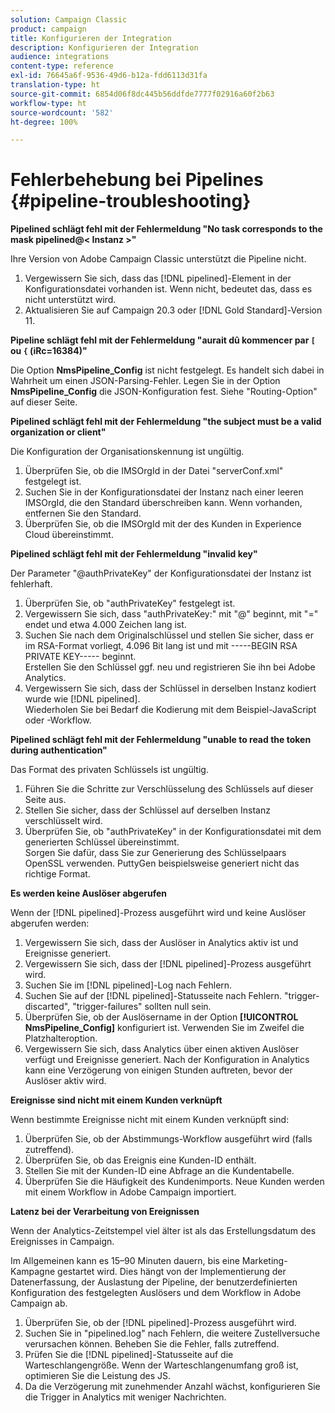 ```yaml
---
solution: Campaign Classic
product: campaign
title: Konfigurieren der Integration
description: Konfigurieren der Integration
audience: integrations
content-type: reference
exl-id: 76645a6f-9536-49d6-b12a-fdd6113d31fa
translation-type: ht
source-git-commit: 6854d06f8dc445b56ddfde7777f02916a60f2b63
workflow-type: ht
source-wordcount: '582'
ht-degree: 100%

---
```


# Fehlerbehebung bei Pipelines {#pipeline-troubleshooting}

**Pipelined schlägt fehl mit der Fehlermeldung &quot;No task corresponds to the mask pipelined@&lt; Instanz >&quot;**

Ihre Version von Adobe Campaign Classic unterstützt die Pipeline nicht.

1. Vergewissern Sie sich, dass das [!DNL pipelined]-Element in der Konfigurationsdatei vorhanden ist. Wenn nicht, bedeutet das, dass es nicht unterstützt wird.
1. Aktualisieren Sie auf Campaign 20.3 oder [!DNL Gold Standard]-Version 11.

**Pipeline schlägt fehl mit der Fehlermeldung &quot;aurait dû kommencer par `[` ou `{` (iRc=16384)&quot;**

Die Option **NmsPipeline_Config** ist nicht festgelegt. Es handelt sich dabei in Wahrheit um einen JSON-Parsing-Fehler.
Legen Sie in der Option **NmsPipeline_Config** die JSON-Konfiguration fest. Siehe &quot;Routing-Option&quot; auf dieser Seite.

**Pipelined schlägt fehl mit der Fehlermeldung &quot;the subject must be a valid organization or client&quot;**

Die Konfiguration der Organisationskennung ist ungültig.

1. Überprüfen Sie, ob die IMSOrgId in der Datei &quot;serverConf.xml&quot; festgelegt ist.
1. Suchen Sie in der Konfigurationsdatei der Instanz nach einer leeren IMSOrgId, die den Standard überschreiben kann. Wenn vorhanden, entfernen Sie den Standard.
1. Überprüfen Sie, ob die IMSOrgId mit der des Kunden in Experience Cloud übereinstimmt.

**Pipelined schlägt fehl mit der Fehlermeldung &quot;invalid key&quot;**

Der Parameter &quot;@authPrivateKey&quot; der Konfigurationsdatei der Instanz ist fehlerhaft.

1. Überprüfen Sie, ob &quot;authPrivateKey&quot; festgelegt ist.
1. Vergewissern Sie sich, dass &quot;authPrivateKey:&quot; mit &quot;@&quot; beginnt, mit &quot;=&quot; endet und etwa 4.000 Zeichen lang ist.
1. Suchen Sie nach dem Originalschlüssel und stellen Sie sicher, dass er im RSA-Format vorliegt, 4.096 Bit lang ist und mit -----BEGIN RSA PRIVATE KEY----- beginnt.
   <br> Erstellen Sie den Schlüssel ggf. neu und registrieren Sie ihn bei Adobe Analytics.
1. Vergewissern Sie sich, dass der Schlüssel in derselben Instanz kodiert wurde wie [!DNL pipelined]. <br>Wiederholen Sie bei Bedarf die Kodierung mit dem Beispiel-JavaScript oder -Workflow.

**Pipelined schlägt fehl mit der Fehlermeldung &quot;unable to read the token during authentication&quot;**

Das Format des privaten Schlüssels ist ungültig.

1. Führen Sie die Schritte zur Verschlüsselung des Schlüssels auf dieser Seite aus.
1. Stellen Sie sicher, dass der Schlüssel auf derselben Instanz verschlüsselt wird.
1. Überprüfen Sie, ob &quot;authPrivateKey&quot; in der Konfigurationsdatei mit dem generierten Schlüssel übereinstimmt. <br>Sorgen Sie dafür, dass Sie zur Generierung des Schlüsselpaars OpenSSL verwenden. PuttyGen beispielsweise generiert nicht das richtige Format.

**Es werden keine Auslöser abgerufen**

Wenn der [!DNL pipelined]-Prozess ausgeführt wird und keine Auslöser abgerufen werden:

1. Vergewissern Sie sich, dass der Auslöser in Analytics aktiv ist und Ereignisse generiert.
1. Vergewissern Sie sich, dass der [!DNL pipelined]-Prozess ausgeführt wird.
1. Suchen Sie im [!DNL pipelined]-Log nach Fehlern.
1. Suchen Sie auf der [!DNL pipelined]-Statusseite nach Fehlern. &quot;trigger-discarted&quot;, &quot;trigger-failures&quot; sollten null sein.
1. Überprüfen Sie, ob der Auslösername in der Option **[!UICONTROL NmsPipeline_Config]** konfiguriert ist. Verwenden Sie im Zweifel die Platzhalteroption.
1. Vergewissern Sie sich, dass Analytics über einen aktiven Auslöser verfügt und Ereignisse generiert. Nach der Konfiguration in Analytics kann eine Verzögerung von einigen Stunden auftreten, bevor der Auslöser aktiv wird.

**Ereignisse sind nicht mit einem Kunden verknüpft**

Wenn bestimmte Ereignisse nicht mit einem Kunden verknüpft sind:

1. Überprüfen Sie, ob der Abstimmungs-Workflow ausgeführt wird (falls zutreffend).
1. Überprüfen Sie, ob das Ereignis eine Kunden-ID enthält.
1. Stellen Sie mit der Kunden-ID eine Abfrage an die Kundentabelle.
1. Überprüfen Sie die Häufigkeit des Kundenimports. Neue Kunden werden mit einem Workflow in Adobe Campaign importiert.

**Latenz bei der Verarbeitung von Ereignissen**

Wenn der Analytics-Zeitstempel viel älter ist als das Erstellungsdatum des Ereignisses in Campaign.

Im Allgemeinen kann es 15–90 Minuten dauern, bis eine Marketing-Kampagne gestartet wird. Dies hängt von der Implementierung der Datenerfassung, der Auslastung der Pipeline, der benutzerdefinierten Konfiguration des festgelegten Auslösers und dem Workflow in Adobe Campaign ab.

1. Überprüfen Sie, ob der [!DNL pipelined]-Prozess ausgeführt wird.
1. Suchen Sie in &quot;pipelined.log&quot; nach Fehlern, die weitere Zustellversuche verursachen können. Beheben Sie die Fehler, falls zutreffend.
1. Prüfen Sie die [!DNL pipelined]-Statusseite auf die Warteschlangengröße. Wenn der Warteschlangenumfang groß ist, optimieren Sie die Leistung des JS.
1. Da die Verzögerung mit zunehmender Anzahl wächst, konfigurieren Sie die Trigger in Analytics mit weniger Nachrichten.
